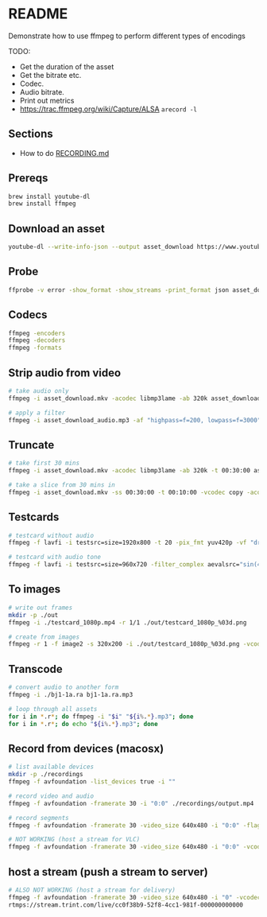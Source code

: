 # README

Demonstrate how to use ffmpeg to perform different types of encodings

TODO:

* Get the duration of the asset
* Get the bitrate etc.  
* Codec.  
* Audio bitrate.  
* Print out metrics
* https://trac.ffmpeg.org/wiki/Capture/ALSA `arecord -l`

## Sections

* How to do [RECORDING.md](./RECORDING.md)  

## Prereqs

```sh
brew install youtube-dl
brew install ffmpeg
```

## Download an asset

```sh
youtube-dl --write-info-json --output asset_download https://www.youtube.com/watch\?v\=wbU9P2DcKFs
```

## Probe

```sh
ffprobe -v error -show_format -show_streams -print_format json asset_download.mkv
```

## Codecs

```sh
ffmpeg -encoders    
ffmpeg -decoders    
ffmpeg -formats  
```

## Strip audio from video

```sh
# take audio only
ffmpeg -i asset_download.mkv -acodec libmp3lame -ab 320k asset_download_audio.mp3

# apply a filter
ffmpeg -i asset_download_audio.mp3 -af "highpass=f=200, lowpass=f=3000" asset_download_filter.mp3
```

## Truncate

```sh
# take first 30 mins
ffmpeg -i asset_download.mkv -acodec libmp3lame -ab 320k -t 00:30:00 asset_download_audio_30.mp3

# take a slice from 30 mins in
ffmpeg -i asset_download.mkv -ss 00:30:00 -t 00:10:00 -vcodec copy -acodec copy asset_download_slice.mkv
```

## Testcards

```sh
# testcard without audio
ffmpeg -f lavfi -i testsrc=size=1920x800 -t 20 -pix_fmt yuv420p -vf "drawtext=fontfile=/windows/fonts/arial.ttf:text='Testcard':fontcolor=white:fontsize=100" ./testcard_1080p.mp4

# testcard with audio tone
ffmpeg -f lavfi -i testsrc=size=960x720 -filter_complex aevalsrc="sin(440*2*PI*t)" -t 20 -r 30 -pix_fmt yuv420p -acodec libmp3lame -ab 320k  -vf "drawtext=fontfile=/windows/fonts/arial.ttf:text='Progressive 30FPS':fontcolor=white:fontsize=100" -force_key_frames 00:00:00.000 -b_strategy 0 -sc_threshold 0 testcard_960_720p_30fps.mp4
```

## To images

```sh
# write out frames
mkdir -p ./out
ffmpeg -i ./testcard_1080p.mp4 -r 1/1 ./out/testcard_1080p_%03d.png

# create from images
ffmpeg -r 1 -f image2 -s 320x200 -i ./out/testcard_1080p_%03d.png -vcodec libx264 -crf 15 -vpre normal ./320x200.mp4
```

## Transcode

```sh
# convert audio to another form 
ffmpeg -i ./bj1-1a.ra bj1-1a.ra.mp3

# loop through all assets
for i in *.r*; do ffmpeg -i "$i" "${i%.*}.mp3"; done
for i in *.r*; do echo "${i%.*}.mp3"; done
```

## Record from devices (macosx)

```sh
# list available devices
mkdir -p ./recordings
ffmpeg -f avfoundation -list_devices true -i "" 

# record video and audio
ffmpeg -f avfoundation -framerate 30 -i "0:0" ./recordings/output.mp4

# record segments
ffmpeg -f avfoundation -framerate 30 -video_size 640x480 -i "0:0" -flags +global_header -f segment -segment_time 60 -segment_format_options movflags=+faststart -reset_timestamps 1 ./recordings/test%d.mp4

# NOT WORKING (host a stream for VLC)
ffmpeg -f avfoundation -framerate 30 -video_size 640x480 -i "0:0" -vcodec libx264 -preset ultrafast -tune zerolatency -pix_fmt yuv422p -f mpegts udp://0.0.0.0:12345
```

## host a stream (push a stream to server)

```sh
# ALSO NOT WORKING (host a stream for delivery)
ffmpeg -f avfoundation -framerate 30 -video_size 640x480 -i "0" -vcodec libx264 -preset ultrafast -tune zerolatency -f flv
rtmps://stream.trint.com/live/cc0f38b9-52f8-4cc1-981f-000000000000
```

